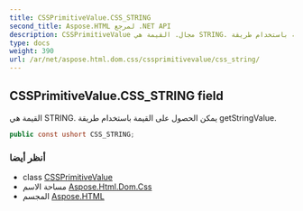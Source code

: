 ```yaml
---
title: CSSPrimitiveValue.CSS_STRING
second_title: Aspose.HTML لمرجع .NET API
description: CSSPrimitiveValue مجال. القيمة هي STRING. يمكن الحصول على القيمة باستخدام طريقة getStringValue.
type: docs
weight: 390
url: /ar/net/aspose.html.dom.css/cssprimitivevalue/css_string/
---
```

## CSSPrimitiveValue.CSS_STRING field

القيمة هي STRING. يمكن الحصول على القيمة باستخدام طريقة getStringValue.

```csharp
public const ushort CSS_STRING;
```

### أنظر أيضا

* class [CSSPrimitiveValue](../)
* مساحة الاسم [Aspose.Html.Dom.Css](../../cssprimitivevalue/)
* المجسم [Aspose.HTML](../../../)


